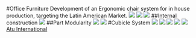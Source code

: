 #Office Furniture
Development of an Ergonomic chair system for in house production, targeting the Latin American Market.
![](https://dl.dropboxusercontent.com/s/wb8gk1tmjlefphf/3%20%282%29.jpg?dl=0)
![](https://dl.dropboxusercontent.com/s/klz76aorrbbyiiv/17.jpg?dl=0)
![](https://dl.dropboxusercontent.com/s/rwtnsqjvwit3f90/13%20%282%29.jpg?dl=0)
##Internal construction
![](https://dl.dropboxusercontent.com/s/b438y8lysqcmpfw/9%20%282%29.jpg?dl=0)
##Part Modularity
![](https://dl.dropboxusercontent.com/s/klz76aorrbbyiiv/17.jpg?dl=0)
![](https://dl.dropboxusercontent.com/s/ifjw0cqtdyaoxfh/20.jpg?dl=0)
#Cubicle System
![](https://dl.dropboxusercontent.com/s/0z2gfq3c5uk3p3i/IMG_6693.JPG?dl=0)
![](https://dl.dropboxusercontent.com/s/cv22adx35urodc1/IMG_6626.JPG?dl=0)
![](https://dl.dropboxusercontent.com/s/cwzvhg0wlf9wou4/IMG_6651.JPG?dl=0)
![](https://dl.dropboxusercontent.com/s/cqqsla7ajgtgpot/IMG_6666.JPG?dl=0)
![](https://dl.dropboxusercontent.com/s/9xqcl33pb3f3ycf/IMG_6671.JPG?dl=0)  
[Atu International](https://es-la.facebook.com/atu.internacional/)
